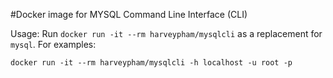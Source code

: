 #Docker image for MYSQL Command Line Interface (CLI)

Usage: Run `docker run -it --rm harveypham/mysqlcli` as a replacement for `mysql`. For examples:

`docker run -it --rm harveypham/mysqlcli -h localhost -u root -p`
